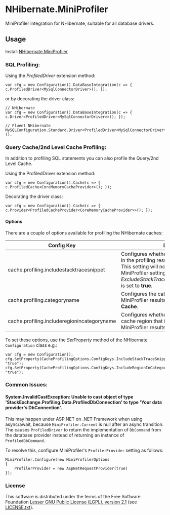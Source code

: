 # NHibernate.MiniProfiler

MiniProfiler integration for NHibernate, suitable for all database drivers.

## Usage

Install <a href="https://www.nuget.org/packages/NHibernate.MiniProfiler" target="_blank">NHibernate.MiniProfiler</a>

### SQL Profiling:
Using the *ProfiledDriver* extension method:
```
var cfg = new Configuration().DataBaseIntegration(c => { c.ProfiledDriver<MySqlConnectorDriver>(); });
```
or by decorating the driver class:
```
// NHibernate
var cfg = new Configuration().DataBaseIntegration(c => { c.Driver<ProfiledDriver<MySqlConnectorDriver>>(); });

// Fluent NHibernate
MySQLConfiguration.Standard.Driver<ProfiledDriver<MySqlConnectorDriver>>().
```

### Query Cache/2nd Level Cache Profiling:
In addition to profiling SQL statements you can also profile the Query/2nd Level Cache.

Using the ProfiledDriver extension method:
```
var cfg = new Configuration().Cache(c => { c.ProfiledCache<CoreMemoryCacheProvider>(); });
```
Decorating the driver class:
```
var cfg = new Configuration().Cache(c => { c.Provider<ProfiledCacheProvider<CoreMemoryCacheProvider>>(); });
```

#### Options

There are a couple of options available for profiling the NHibernate caches:

| **Config Key** | **Description**
| ----------- | ----------- |
| cache.profiling.includestacktracesnippet    | Configures whether to include the stack trace in the profiling results. Default is <b>false</b>.<br/>This setting will not have any effect, if the MiniProfiler setting *ExcludeStackTraceSnippetFromCustomTimings* is set to <b>true</b>.|
| cache.profiling.categoryname                | Configures the category name to use in the MiniProfiler results view. Default is <b>NHibernate Cache</b>.|
| cache.profiling.includeregionincategoryname | Configures whether to include the name of the cache region that is being profiled in the MiniProfiler results view. Default is <b>false</b>.|

To set these options, use the *SetProperty* method of the NHibernate `Configuration` class e.g.: 
``` 
var cfg = new Configuration();
cfg.SetProperty(CacheProfilingOptions.ConfigKeys.IncludeStackTraceSnippet, "true");
cfg.SetProperty(CacheProfilingOptions.ConfigKeys.IncludeRegionInCategoryName, "true");
```

### Common Issues:

#### System.InvalidCastException: Unable to cast object of type 'StackExchange.Profiling.Data.ProfiledDbConnection' to type 'Your data provider's DbConnection'.

This may happen under ASP.NET on .NET Framework when using async/await, because `MiniProfiler.Current` is null after an async transition. The causes `ProfiledDriver` to return the implementation of `DbCommand` from the database provider instead of returning an instance of `ProfiledDbCommand`.

To resolve this, configure MiniProfiler's `ProfilerProvider` setting as follows:

```
MiniProfiler.Configure(new MiniProfilerOptions
{
    ProfilerProvider = new AspNetRequestProvider(true)
});
```

### License

This software is distributed under the terms of the Free Software Foundation [Lesser GNU Public License (LGPL), version 2.1][D1] (see [LICENSE.txt][D2]).

[D1]: http://www.gnu.org/licenses/lgpl-2.1-standalone.html
[D2]: LICENSE.txt
